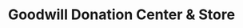 ---
title: "Goodwill Donation Center & Store"
url: /morrisville/goodwill-donation-center-and-store/
shop: clothes
---